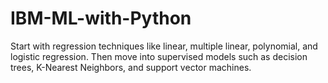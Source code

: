 # IBM-ML-with-Python
Start with regression techniques like linear, multiple linear, polynomial, and logistic regression. Then move into supervised models such as decision trees, K-Nearest Neighbors, and support vector machines. 
